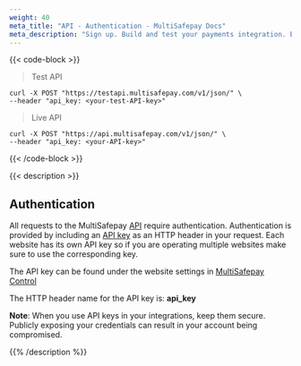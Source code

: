 ```yaml
---
weight: 40
meta_title: "API - Authentication - MultiSafepay Docs"
meta_description: "Sign up. Build and test your payments integration. Explore our products and services. Use our API Reference, SDKs, and wrappers. Get support."
---
```

{{< code-block >}}

> Test API

``` shell
curl -X POST "https://testapi.multisafepay.com/v1/json/" \
--header "api_key: <your-test-API-key>"
```

> Live API

``` shell
curl -X POST "https://api.multisafepay.com/v1/json/" \
--header "api_key: <your-API-key>"
```

{{< /code-block >}}

{{< description >}}
## Authentication

All requests to the MultiSafepay [API](/faq/general/multisafepay-glossary/#api) require authentication. Authentication is provided by including an [API key](/faq/general/multisafepay-glossary/#api-key) as an HTTP header in your request. Each website has its own API key so if you are operating multiple websites make sure to use the corresponding key. 

The API key can be found under the website settings in [MultiSafepay Control](/faq/general/multisafepay-glossary/#multisafepay-control)

The HTTP header name for the API key is: **api_key**

**Note**: When you use API keys in your integrations, keep them secure. Publicly exposing your credentials can result in your account being compromised.

{{% /description %}}